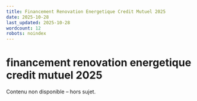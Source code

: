 ```yaml
---
title: Financement Renovation Energetique Credit Mutuel 2025
date: 2025-10-28
last_updated: 2025-10-28
wordcount: 12
robots: noindex
---
```


# financement renovation energetique credit mutuel 2025

Contenu non disponible – hors sujet.